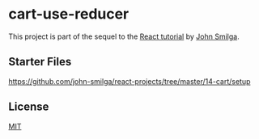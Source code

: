 # cart-use-reducer
This project is part of the sequel to the [React tutorial](https://youtu.be/iZhV0bILFb0) by [John Smilga](https://github.com/john-smilga).

## Starter Files
https://github.com/john-smilga/react-projects/tree/master/14-cart/setup

## License

[MIT](https://choosealicense.com/licenses/mit/)

